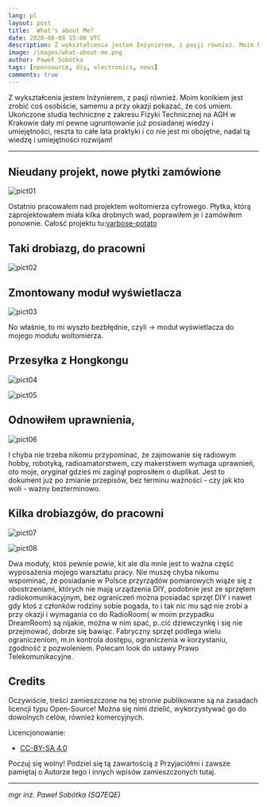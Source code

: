 ```yaml
---
lang: pl
layout: post
title:  What's about Me?
date: 2020-08-08 15:00 UTC 
description: Z wykształcenia jestem Inżynierem, z pasji również. Moim konikiem jest zrobić coś osobiście, samemu a przy okazji pokazać, że coś umiem ... 
image: /images/what-about-me.png
author: Paweł Sobótka
tags: [opensource, diy, electronics, news]
comments: true
---
```

Z wykształcenia jestem Inżynierem, z pasji również. Moim konikiem jest zrobić coś osobiście, samemu a przy okazji pokazać, że coś umiem. Ukończone studia techniczne z zakresu Fizyki Technicznej na AGH w Krakowie dały mi pewne ugruntowanie już posiadanej wiedzy i umiejętności, reszta to całe lata praktyki i co nie jest mi obojętne, nadal tą wiedzę i umiejętności rozwijam!

- - - 

## Nieudany projekt, nowe płytki zamówione
![pict01]({{site.url}}{{site.baseurl}}/images/what-about-me/pict01.jpg)

Ostatnio pracowałem nad projektem woltomierza cyfrowego. Płytka, którą zaprojektowałem miała kilka drobnych wad, poprawiłem je i zamówiłem ponownie. Całość projektu tu:[varbose-potato](https://github.com/majsterklepka/varbose-potato "ICL7107 Digital Voltmeter Module")

## Taki drobiazg, do pracowni
![pict02]({{site.url}}{{site.baseurl}}/images/what-about-me/pict02.jpg)

## Zmontowany moduł wyświetlacza
![pict03]({{site.url}}{{site.baseurl}}/images/what-about-me/pict03.jpg)

No właśnie, to mi wyszło bezbłędnie, czyli -> moduł wyświetlacza do mojego modułu woltomierza.


## Przesyłka z Hongkongu
![pict04]({{site.url}}{{site.baseurl}}/images/what-about-me/pict04.jpg)

![pict05]({{site.url}}{{site.baseurl}}/images/what-about-me/pict05.jpg)


## Odnowiłem uprawnienia, 
![pict06]({{site.url}}{{site.baseurl}}/images/what-about-me/pict06.jpg)

I chyba nie trzeba nikomu przypominać, że zajmowanie się radiowym hobby, robotyką, radioamatorstwem, czy makerstwem wymaga uprawnień, oto moje, oryginał gdzieś mi zaginął poprosiłem o duplikat. Jest to dokument już po zmianie przepisów, bez terminu ważności - czy jak kto woli - ważny bezterminowo.

## Kilka drobiazgów, do pracowni
![pict07]({{site.url}}{{site.baseurl}}/images/what-about-me/pict07.jpg)

![pict08]({{site.url}}{{site.baseurl}}/images/what-about-me/pict08.jpg)

Dwa moduły, ktoś pewnie powie, kit ale dla mnie jest to ważna część wyposażenia mojego warsztatu pracy. Nie muszę chyba nikomu wspominać, że posiadanie w Polsce przyrządów pomiarowych wiąże się z obostrzeniami, których nie mają urządzenia DIY, podobnie jest ze sprzętem radiokomunikacyjnym, bez ograniczeń można posiadać sprzęt DIY i nawet gdy ktoś z członków rodziny sobie pogada, to i tak nic mu sąd nie zrobi a przy okazji i wymagania co do RadioRoom( w moim przypadku DreamRoom) są nijakie, można w nim spać, p..cić dziewczynkę i się nie przejmować, dobrze się bawiąc. Fabryczny sprzęt podlega wielu ograniczeniom, m.in kontrola dostępu, ograniczenia w korzystaniu, zgodność z pozwoleniem. Polecam look do ustawy Prawo Telekomunikacyjne.


## Credits

Oczywiście, treści zamieszczone na tej stronie publikowane są na zasadach licencji typu Open-Source! Można się nimi dzielić, wykorzystywać go do dowolnych celów, również komercyjnych.

Licencjonowanie:

- [CC-BY-SA 4.0](https://creativecommons.org/licenses/by-sa/4.0/ "license text")

Poczuj się wolny! Podziel się tą zawartością z Przyjaciółmi i zawsze pamiętaj o Autorze tego i innych wpisów zamieszczonych tutaj.

- - -

_mgr inż. Paweł Sobótka (SQ7EQE)_
